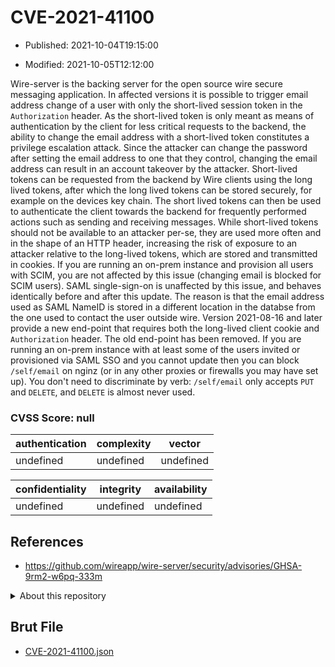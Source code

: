 # CVE-2021-41100

- Published: 2021-10-04T19:15:00

- Modified: 2021-10-05T12:12:00

Wire-server is the backing server for the open source wire secure messaging application. In affected versions it is possible to trigger email address change of a user with only the short-lived session token in the `Authorization` header. As the short-lived token is only meant as means of authentication by the client for less critical requests to the backend, the ability to change the email address with a short-lived token constitutes a privilege escalation attack. Since the attacker can change the password after setting the email address to one that they control, changing the email address can result in an account takeover by the attacker. Short-lived tokens can be requested from the backend by Wire clients using the long lived tokens, after which the long lived tokens can be stored securely, for example on the devices key chain. The short lived tokens can then be used to authenticate the client towards the backend for frequently performed actions such as sending and receiving messages. While short-lived tokens should not be available to an attacker per-se, they are used more often and in the shape of an HTTP header, increasing the risk of exposure to an attacker relative to the long-lived tokens, which are stored and transmitted in cookies. If you are running an on-prem instance and provision all users with SCIM, you are not affected by this issue (changing email is blocked for SCIM users). SAML single-sign-on is unaffected by this issue, and behaves identically before and after this update. The reason is that the email address used as SAML NameID is stored in a different location in the databse from the one used to contact the user outside wire. Version 2021-08-16 and later provide a new end-point that requires both the long-lived client cookie and `Authorization` header. The old end-point has been removed. If you are running an on-prem instance with at least some of the users invited or provisioned via SAML SSO and you cannot update then you can block `/self/email` on nginz (or in any other proxies or firewalls you may have set up). You don't need to discriminate by verb: `/self/email` only accepts `PUT` and `DELETE`, and `DELETE` is almost never used.

### CVSS Score: **null**

| authentication | complexity | vector |
| --- | --- | --- |
| undefined | undefined | undefined |

| confidentiality | integrity | availability |
| --- | --- | --- |
| undefined | undefined | undefined |

## References

* https://github.com/wireapp/wire-server/security/advisories/GHSA-9rm2-w6pq-333m

<details>
<summary>About this repository</summary> 

  This repository is part of the project [Live Hack CVE](https://github.com/Live-Hack-CVE). Main website can be found [www.live-hack.org](https://www.live-hack.org) 
  
  Made by [Sn0wAlice](https://github.com/Sn0wAlice) for the people that care about security and need to have a feed of the latest CVEs. Hope you enjoy it, don't forget to star the repo and follow me on [Twitter](https://twitter.com/Sn0wAlice) and [Github](https://github.com/Sn0wAlice). And that is my [personnal website](https://www.alice-snow.me/)

  - [Home Page](https://github.com/Live-Hack-CVE)
  - [Framework](https://github.com/Live-Hack-CVE/cve-framework)
  - [CVE database](https://github.com/Live-Hack-CVE/full_database)
  - [Changelog](https://github.com/Live-Hack-CVE/Changelog)
</details>

## Brut File

* [CVE-2021-41100.json](https://raw.githubusercontent.com/Live-Hack-CVE/full_database/main/cves/2021/CVE-2021-41100.json)

